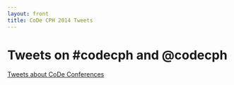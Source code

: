 ```yaml
---
layout: front
title: CoDe CPH 2014 Tweets
---
```

# Tweets on \#codecph and @codecph

<a class="twitter-timeline"  href="https://twitter.com/search?q=%23codecph%20OR%20%40codecph%20OR%20%40codeosl%20OR%20%23codeosl%20OR%20%40codesthlm%20OR%20%40codesto" data-widget-id="482615208108503040">Tweets about CoDe Conferences</a>
<script>!function(d,s,id){var js,fjs=d.getElementsByTagName(s)[0],p=/^http:/.test(d.location)?'http':'https';if(!d.getElementById(id)){js=d.createElement(s);js.id=id;js.src=p+"://platform.twitter.com/widgets.js";fjs.parentNode.insertBefore(js,fjs);}}(document,"script","twitter-wjs");</script>
